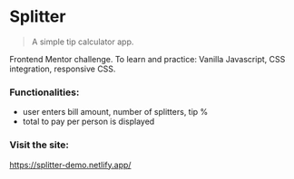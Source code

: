 # Splitter

> A simple tip calculator app.

Frontend Mentor challenge. To learn and practice: Vanilla Javascript, CSS
integration, responsive CSS.

### Functionalities:

- user enters bill amount, number of splitters, tip %
- total to pay per person is displayed

### Visit the site:

https://splitter-demo.netlify.app/
